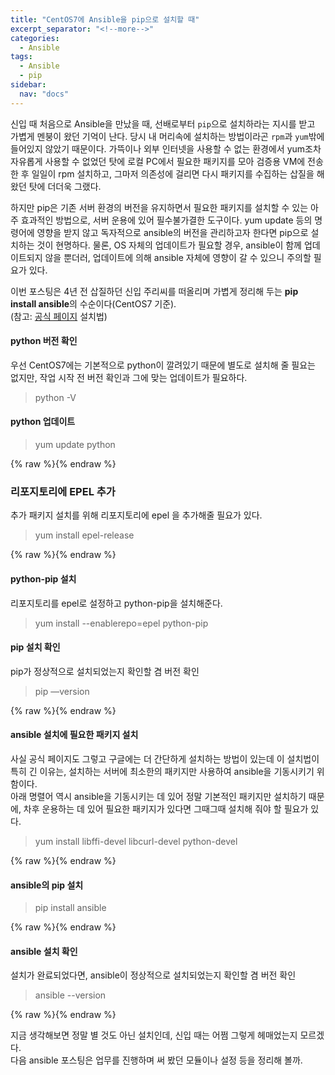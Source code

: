 ```yaml
---
title: "CentOS7에 Ansible을 pip으로 설치할 때"
excerpt_separator: "<!--more-->"
categories:
  - Ansible
tags:
  - Ansible
  - pip
sidebar:
  nav: "docs"
---
```

신입 때 처음으로 Ansible을 만났을 때, 선배로부터 `pip`으로 설치하라는 지시를 받고 가볍게 멘붕이 왔던 기억이 난다. 
당시 내 머리속에 설치하는 방법이라곤 `rpm`과 `yum`밖에 들어있지 않았기 때문이다. 가뜩이나 외부 인터넷을 사용할 수 없는 환경에서 yum조차 자유롭게 사용할 수 없었던 탓에
로컬 PC에서 필요한 패키지를 모아 검증용 VM에 전송한 후 일일이 rpm 설치하고, 그마저 의존성에 걸리면 다시 패키지를 수집하는 삽질을 해 왔던 탓에 더더욱 그랬다.

하지만 pip은 기존 서버 환경의 버전을 유지하면서 필요한 패키지를 설치할 수 있는 아주 효과적인 방법으로, 서버 운용에 있어 필수불가결한 도구이다.
yum update 등의 명령어에 영향을 받지 않고 독자적으로 ansible의 버전을 관리하고자 한다면 pip으로 설치하는 것이 현명하다.
물론, OS 자체의 업데이트가 필요할 경우, ansible이 함께 업데이트되지 않을 뿐더러, 업데이트에 의해 ansible 자체에 영향이 갈 수 있으니 주의할 필요가 있다.

이번 포스팅은 4년 전 삽질하던 신입 주리씨를 떠올리며 가볍게 정리해 두는 **pip install ansible**의 수순이다(CentOS7 기준).  
(참고: [공식 페이지](https://docs.ansible.com/ansible/latest/installation_guide/intro_installation.html#installing-and-upgrading-ansible-with-pip) 설치법)

#### python 버전 확인
우선 CentOS7에는 기본적으로 python이 깔려있기 때문에 별도로 설치해 줄 필요는 없지만, 작업 시작 전 버전 확인과 그에 맞는 업데이트가 필요하다.
> python -V

#### python 업데이트
> yum update python

{% raw %}<img src="https://smilejulie0812.github.io/assets/images/ansible001-1.PNG" alt="">{% endraw %}

### 리포지토리에 EPEL 추가
추가 패키지 설치를 위해 리포지토리에 epel 을 추가해줄 필요가 있다.
> yum install epel-release

{% raw %}<img src="https://smilejulie0812.github.io/assets/images/ansible001-2.PNG" alt="">{% endraw %}

#### python-pip 설치
리포지토리를 epel로 설정하고 python-pip을 설치해준다.
> yum install --enablerepo=epel python-pip

#### pip 설치 확인
pip가 정상적으로 설치되었는지 확인할 겸 버전 확인
> pip —version

{% raw %}<img src="https://smilejulie0812.github.io/assets/images/ansible001-3.PNG" alt="">{% endraw %}

#### ansible 설치에 필요한 패키지 설치
사실 공식 페이지도 그렇고 구글에는 더 간단하게 설치하는 방법이 있는데 이 설치법이 특히 긴 이유는, 설치하는 서버에 최소한의 패키지만 사용하여 ansible을 기동시키기 위함이다.  
아래 명렬어 역시 ansible을 기동시키는 데 있어 정말 기본적인 패키지만 설치하기 때문에, 차후 운용하는 데 있어 필요한 패키지가 있다면 그때그때 설치해 줘야 할 필요가 있다.
> yum install libffi-devel libcurl-devel python-devel

{% raw %}<img src="https://smilejulie0812.github.io/assets/images/ansible001-4.PNG" alt="">{% endraw %}

#### ansible의 pip 설치
> pip install ansible

{% raw %}<img src="https://smilejulie0812.github.io/assets/images/ansible001-5.PNG" alt="">{% endraw %}

#### ansible 설치 확인
설치가 완료되었다면, ansible이 정상적으로 설치되었는지 확인할 겸 버전 확인
> ansible --version

{% raw %}<img src="https://smilejulie0812.github.io/assets/images/ansible001-6.PNG" alt="">{% endraw %}

지금 생각해보면 정말 별 것도 아닌 설치인데, 신입 때는 어쩜 그렇게 헤매었는지 모르겠다.  
다음 ansible 포스팅은 업무를 진행하며 써 봤던 모듈이나 설정 등을 정리해 볼까.